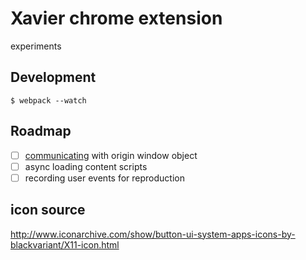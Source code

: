 # Xavier chrome extension

experiments

## Development

`$ webpack --watch`

## Roadmap

- [ ] [communicating](https://developer.chrome.com/extensions/content_scripts#host-page-communication) with origin window object
- [ ] async loading content scripts
- [ ] recording user events for reproduction

## icon source

http://www.iconarchive.com/show/button-ui-system-apps-icons-by-blackvariant/X11-icon.html
